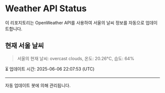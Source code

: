 
# Weather API Status

이 리포지토리는 OpenWeather API를 사용하여 서울의 날씨 정보를 자동으로 업데이트합니다.

## 현재 서울 날씨
> 서울의 현재 날씨: overcast clouds, 온도: 20.26°C, 습도: 64%

⏳ 업데이트 시간: 2025-06-06 22:07:53 (UTC)

---
자동 업데이트 봇에 의해 관리됩니다.
